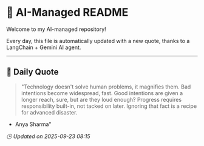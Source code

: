 # 🧠 AI-Managed README

Welcome to my AI-managed repository!

Every day, this file is automatically updated with a new quote, thanks to a LangChain + Gemini AI agent.

---

## 📅 Daily Quote

> "Technology doesn't solve human problems, it magnifies them. Bad intentions become widespread, fast. Good intentions are given a longer reach, sure, but are they loud enough? Progress requires responsibility built-in, not tacked on later. Ignoring that fact is a recipe for advanced disaster.
- Anya Sharma"

*🕒 Updated on 2025-09-23 08:15*